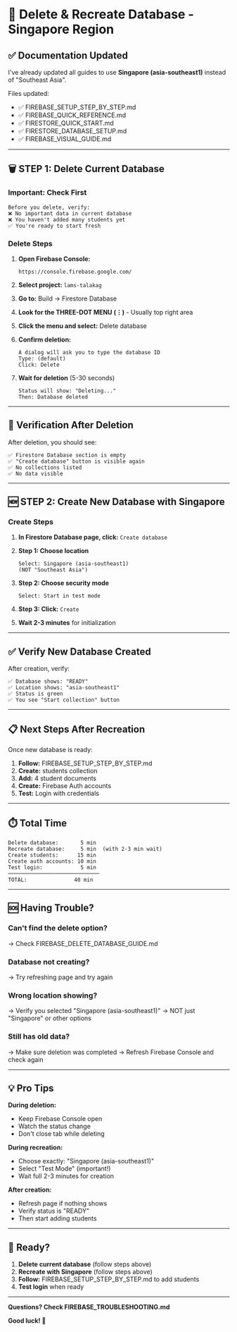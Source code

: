 # 🔄 Delete & Recreate Database - Singapore Region

## ✅ Documentation Updated

I've already updated all guides to use **Singapore (asia-southeast1)** instead of "Southeast Asia".

Files updated:
- ✅ FIREBASE_SETUP_STEP_BY_STEP.md
- ✅ FIREBASE_QUICK_REFERENCE.md
- ✅ FIRESTORE_QUICK_START.md
- ✅ FIRESTORE_DATABASE_SETUP.md
- ✅ FIREBASE_VISUAL_GUIDE.md

---

## 🗑️ STEP 1: Delete Current Database

### Important: Check First
```
Before you delete, verify:
❌ No important data in current database
❌ You haven't added many students yet
✅ You're ready to start fresh
```

### Delete Steps

1. **Open Firebase Console:**
   ```
   https://console.firebase.google.com/
   ```

2. **Select project:** `lams-talakag`

3. **Go to:** Build → Firestore Database

4. **Look for the THREE-DOT MENU (⋮)** - Usually top right area

5. **Click the menu and select:** Delete database

6. **Confirm deletion:**
   ```
   A dialog will ask you to type the database ID
   Type: (default)
   Click: Delete
   ```

7. **Wait for deletion** (5-30 seconds)
   ```
   Status will show: "Deleting..."
   Then: Database deleted
   ```

---

## 📝 Verification After Deletion

After deletion, you should see:
```
✅ Firestore Database section is empty
✅ "Create database" button is visible again
✅ No collections listed
✅ No data visible
```

---

## 🆕 STEP 2: Create New Database with Singapore

### Create Steps

1. **In Firestore Database page, click:** `Create database`

2. **Step 1: Choose location**
   ```
   Select: Singapore (asia-southeast1)
   (NOT "Southeast Asia")
   ```

3. **Step 2: Choose security mode**
   ```
   Select: Start in test mode
   ```

4. **Step 3: Click:** `Create`

5. **Wait 2-3 minutes** for initialization

---

## ✅ Verify New Database Created

After creation, verify:
```
✅ Database shows: "READY"
✅ Location shows: "asia-southeast1"
✅ Status is green
✅ You see "Start collection" button
```

---

## 📋 Next Steps After Recreation

Once new database is ready:

1. **Follow:** FIREBASE_SETUP_STEP_BY_STEP.md
2. **Create:** students collection
3. **Add:** 4 student documents
4. **Create:** Firebase Auth accounts
5. **Test:** Login with credentials

---

## ⏱️ Total Time

```
Delete database:       5 min
Recreate database:     5 min  (with 2-3 min wait)
Create students:      15 min
Create auth accounts: 10 min
Test login:            5 min
─────────────────────────────
TOTAL:               40 min
```

---

## 🆘 Having Trouble?

### Can't find the delete option?
→ Check FIREBASE_DELETE_DATABASE_GUIDE.md

### Database not creating?
→ Try refreshing page and try again

### Wrong location showing?
→ Verify you selected "Singapore (asia-southeast1)"
→ NOT just "Singapore" or other options

### Still has old data?
→ Make sure deletion was completed
→ Refresh Firebase Console and check again

---

## 💡 Pro Tips

**During deletion:**
- Keep Firebase Console open
- Watch the status change
- Don't close tab while deleting

**During recreation:**
- Choose exactly: "Singapore (asia-southeast1)"
- Select "Test Mode" (important!)
- Wait full 2-3 minutes for creation

**After creation:**
- Refresh page if nothing shows
- Verify status is "READY"
- Then start adding students

---

## 🎯 Ready?

1. **Delete current database** (follow steps above)
2. **Recreate with Singapore** (follow steps above)
3. **Follow:** FIREBASE_SETUP_STEP_BY_STEP.md to add students
4. **Test login** when ready

---

**Questions? Check FIREBASE_TROUBLESHOOTING.md**

**Good luck! 🚀**
